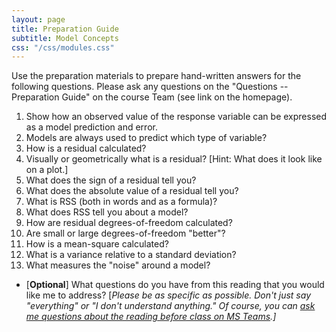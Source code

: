 ```yaml
---
layout: page
title: Preparation Guide
subtitle: Model Concepts
css: "/css/modules.css"
---
```


<div class="alert alert-warning">
Use the preparation materials to prepare hand-written answers for the following questions. Please ask any questions on the "Questions -- Preparation Guide" on the course Team (see link on the homepage).
</div>

1. Show how an observed value of the response variable can be expressed as a model prediction and error.
1. Models are always used to predict which type of variable?
1. How is a residual calculated?
1. Visually or geometrically what is a residual? [Hint: What does it look like on a plot.]
1. What does the sign of a residual tell you?
1. What does the absolute value of a residual tell you?
1. What is RSS (both in words and as a formula)?
1. What does RSS tell you about a model?
1. How are residual degrees-of-freedom calculated?
1. Are small or large degrees-of-freedom "better"?
1. How is a mean-square calculated?
1. What is a variance relative to a standard deviation?
1. What measures the "noise" around a model?

<ul>
<li>[<b>Optional</b>] What questions do you have from this reading that you would like me to address? [<i>Please be as specific as possible. Don't just say "everything" or "I don't understand anything." Of course, you can <a href="https://teams.microsoft.com/l/channel/19%3aebdb6d98f8c748818228211aeea11139%40thread.tacv2/Class%2520Preparation%2520Reading%2520Questions?groupId=6aaae687-f6ed-4518-b9ed-3986bc9e6f4f&tenantId=b70d8bab-80b6-4766-b5da-fcfdabdf71c7" target="_blank">ask me questions about the reading before class on MS Teams</a>.]</i></li>
</ul>
